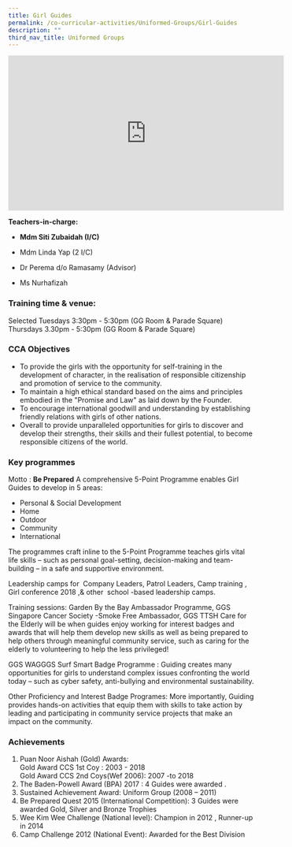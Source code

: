 ```yaml
---
title: Girl Guides
permalink: /co-curricular-activities/Uniformed-Groups/Girl-Guides
description: ""
third_nav_title: Uniformed Groups
---
```

<iframe width="560" height="315" src="https://www.youtube.com/embed/HwQDReN2CUA" title="YouTube video player" frameborder="0" allow="accelerometer; autoplay; clipboard-write; encrypted-media; gyroscope; picture-in-picture" allowfullscreen></iframe>

**Teachers-in-charge:**  

*   **Mdm Siti Zubaidah (I/C)**  
    
*   Mdm Linda Yap (2 I/C)  
    
*   Dr Perema d/o Ramasamy (Advisor)  
    
*   Ms Nurhafizah

  

### Training time & venue:

  

Selected Tuesdays 3:30pm - 5:30pm (GG Room & Parade Square)  
Thursdays 3.30pm - 5:30pm (GG Room & Parade Square)

  

### CCA Objectives

  
*   To provide the girls with the opportunity for self-training in the development of character, in the realisation of responsible citizenship and promotion of service to the community.
*   To maintain a high ethical standard based on the aims and principles embodied in the "Promise and Law" as laid down by the Founder.
*   To encourage international goodwill and understanding by establishing friendly relations with girls of other nations.
*   Overall to provide unparalleled opportunities for girls to discover and develop their strengths, their skills and their fullest potential, to become responsible citizens of the world.

###   Key programmes

  
Motto : **Be Prepared** A comprehensive 5-Point Programme enables Girl Guides to develop in 5 areas:

  
*   Personal & Social Development
*   Home
*   Outdoor
*   Community
*   International

  
The programmes craft inline to the 5-Point Programme teaches girls vital life skills – such as personal goal-setting, decision-making and team-building – in a safe and supportive environment.  
  
Leadership camps for  Company Leaders, Patrol Leaders, Camp training , Girl conference 2018 ,& other  school -based leadership camps.  
  
Training sessions: Garden By the Bay Ambassador Programme, GGS Singapore Cancer Society -Smoke Free Ambassador, GGS TTSH Care for the Elderly will be when guides enjoy working for interest badges and awards that will help them develop new skills as well as being prepared to help others through meaningful community service, such as caring for the elderly to volunteering to help the less privileged!  
  
GGS WAGGGS Surf Smart Badge Programme : Guiding creates many opportunities for girls to understand complex issues confronting the world today – such as cyber safety, anti-bullying and environmental sustainability.  
  
Other Proficiency and Interest Badge Programes: More importantly, Guiding provides hands-on activities that equip them with skills to take action by leading and participating in community service projects that make an impact on the community.  
  

###   Achievements

  

1.  Puan Noor Aishah (Gold) Awards:  
    Gold Award CCS 1st Coy : 2003 - 2018       
    Gold Award CCS 2nd Coys(Wef 2006): 2007 -to 2018
2.  The Baden-Powell Award (BPA) 2017 : 4 Guides were awarded .
3.  Sustained Achievement Award: Uniform Group (2008 – 2011)
4.  Be Prepared Quest 2015 (International Competition): 3 Guides were awarded Gold, Silver and Bronze Trophies
5.  Wee Kim Wee Challenge (National level): Champion in 2012 , Runner-up in 2014
6.  Camp Challenge 2012 (National Event): Awarded for the Best Division